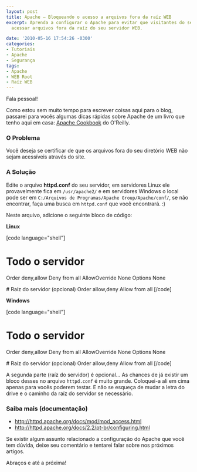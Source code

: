 ```yaml
---
layout: post
title: Apache – Bloqueando o acesso a arquivos fora da raíz WEB
excerpt: Aprenda a configurar o Apache para evitar que visitantes do seu site consigam
  acessar arquivos fora da raíz do seu servidor WEB.

date: '2010-05-16 17:54:26 -0300'
categories:
- Tutoriais
- Apache
- Segurança
tags:
- Apache
- WEB Root
- Raíz WEB
---
```

<p>Fala pessoal!</p>
<p>Como estou sem muito tempo para escrever coisas aqui para o blog, passarei para vocês algumas dicas rápidas sobre Apache de um livro que tenho aqui em casa: <a title="Apache Cookbook, O'Reilly" href="http://oreilly.com/catalog/9780596001919">Apache Cookbook</a> do O'Reilly.</p>
<h3>O Problema</h3>
<p>Você deseja se certificar de que os arquivos fora do seu diretório WEB não sejam acessíveis através do site.</p>
<h3>A Solução</h3>
<p>Edite o arquivo <strong>httpd.conf</strong> do seu servidor, em servidores Linux ele provavelmente fica em <code>/usr/apache2/</code> e em servidores Windows o local pode ser em <code>C:/Arquivos de Programas/Apache Group/Apache/conf/</code>, se não encontrar, faça uma busca em <code>httpd.conf</code> que você encontrará. :)</p>
<p>Neste arquivo, adicione o seguinte bloco de código:</p>
<p><strong>Linux</strong></p>

[code language="shell"]
# Todo o servidor
<Directory />
	Order deny,allow
	Deny from all
	AllowOverride None
	Options None
</Directory></p>
<p># Raíz do servidor (opcional)
<Directory /var/www/>
	Order allow,deny
	Allow from all
</Directory>
[/code]

<p><strong>Windows</strong></p>

[code language="shell"]
# Todo o servidor
<Directory C:/>
	Order deny,allow
	Deny from all
	AllowOverride None
	Options None
</Directory></p>
<p># Raíz do servidor (opcional)
<Directory C:/webroot/>
	Order allow,deny
	Allow from all
</Directory>
[/code]

<p>A segunda parte (raíz do servidor) é opcional... As chances de já existir um bloco desses no arquivo <code>httpd.conf</code> é muito grande. Coloquei-a ali em cima apenas para vocês poderem testar. E não se esqueça de mudar a letra do drive e o caminho da raíz do servidor se necessário.</p>
<h3>Saiba mais (documentação)</h3>
<ul>
<li><a title="Apache - mod_access" href="http://httpd.apache.org/docs/mod/mod_access.html">http://httpd.apache.org/docs/mod/mod_access.html</a></li>
<li><a title="Apache - Configuração" href="http://httpd.apache.org/docs/2.2/pt-br/configuring.html">http://httpd.apache.org/docs/2.2/pt-br/configuring.html</a></li>
</ul>
<p>Se existir algum assunto relacionado a configuração do Apache que você tem dúvida, deixe seu comentário e tentarei falar sobre nos próximos artigos.</p>
<p>Abraços e até a próxima!</p>
